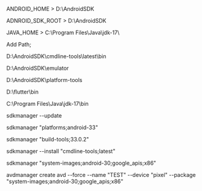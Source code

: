 ANDROID_HOME > D:\AndroidSDK

ADNROID_SDK_ROOT > D:\AndroidSDK

JAVA_HOME > C:\Program Files\Java\jdk-17\


Add Path; 

D:\AndroidSDK\cmdline-tools\latest\bin

D:\AndroidSDK\emulator

D:\AndroidSDK\platform-tools

D:\flutter\bin

C:\Program Files\Java\jdk-17\bin



sdkmanager --update

sdkmanager "platforms;android-33"

sdkmanager "build-tools;33.0.2"

sdkmanager --install "cmdline-tools;latest"

sdkmanager "system-images;android-30;google_apis;x86"

avdmanager create avd --force --name "TEST" --device "pixel" --package "system-images;android-30;google_apis;x86"

